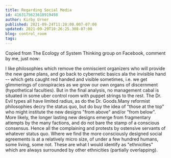 ```yaml
---
title: Regarding Social Media
id: 4163175623618919498
author: Kirby Urner
published: 2021-09-24T11:28:00.007-07:00
updated: 2021-09-29T10:26:25.308-07:00
blog: control_room
tags: 
---
```


Copied from The Ecology of System Thinking group on Facebook, comment by me, just now:

I like philosophies which remove the omniscient organizers  who will provide the new game plans, and go back to cybernetic basics ala the invisible hand -- which gets caught red handed and visible sometimes, i.e. we get glimmerings of conspiracies as we grow our own organs of discernment (hypothetical faculties).
But in the final analysis, no management cabal is situated in some uber control room with puppet strings to the rest.  The Dr. Evil types all have limited radius, as do the Dr. Goods.Many reformist philosophies decry the status quo, but do buy the idea of "those at the top" who might institute the new designs "from above" and/or "from below". More likely, the longer lasting new designs emerge from fragmentary attempts by the many factions, and do not bare the stamp of a conscious consensus. Hence all the complaining and protests by ostensive servants of whatever status quo. Where we find the more consciously designed social agreements is at a relatively micro size, of under a few hundred humans, some living, some not.  These are what I would identify as "ethnicities" which are always surrounded by other ethnicities (partially overlapping).